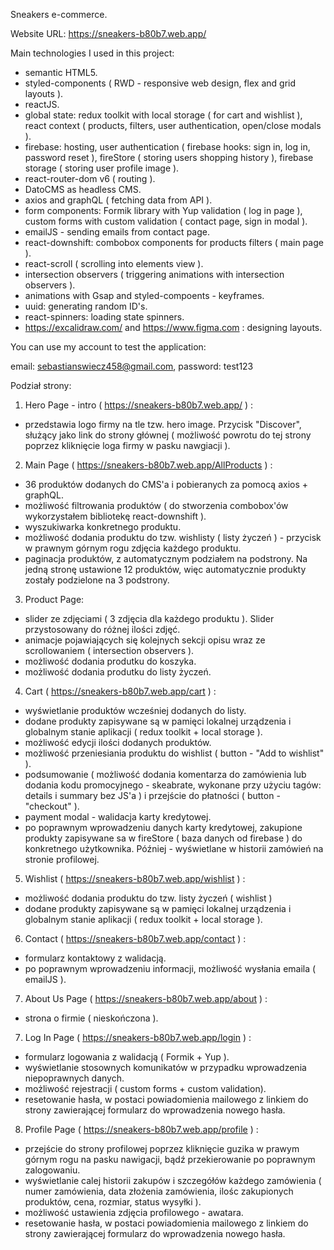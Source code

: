 Sneakers e-commerce.

Website URL: https://sneakers-b80b7.web.app/

Main technologies I used in this project:
- semantic HTML5.
- styled-components ( RWD - responsive web design, flex and grid layouts ).
- reactJS.
- global state: redux toolkit with local storage ( for cart and wishlist ), react context ( products, filters, user authentication, open/close modals ).
- firebase: hosting, user authentication ( firebase hooks: sign in, log in, password reset ), fireStore ( storing users shopping history ), firebase storage ( storing user profile image ).
- react-router-dom v6 ( routing ).
- DatoCMS as headless CMS.
- axios and graphQL ( fetching data from API ).
- form components: Formik library with Yup validation ( log in page ), custom forms with custom validation ( contact page, sign in modal ).
- emailJS - sending emails from contact page.
- react-downshift: combobox components for products filters ( main page ).
- react-scroll ( scrolling into elements view ).
- intersection observers ( triggering animations with intersection observers ).
- animations with Gsap and styled-compoents - keyframes.
- uuid: generating random ID's.
- react-spinners: loading state spinners.
- https://excalidraw.com/ and https://www.figma.com : designing layouts.

You can use my account to test the application:

email: sebastianswiecz458@gmail.com, password: test123

Podział strony:

1. Hero Page - intro ( https://sneakers-b80b7.web.app/ ) :
- przedstawia logo firmy na tle tzw. hero image. Przycisk "Discover", służący jako link do strony głównej ( możliwość powrotu do tej strony poprzez kliknięcie loga firmy w pasku nawgiacji ).

2. Main Page ( https://sneakers-b80b7.web.app/AllProducts ) :
- 36 produktów dodanych do CMS'a i pobieranych za pomocą axios + graphQL.
- możliwość filtrowania produktów ( do stworzenia combobox'ów wykorzystałem bibliotekę react-downshift ).
- wyszukiwarka konkretnego produktu.
- możliwość dodania produktu do tzw. wishlisty ( listy życzeń ) - przycisk w prawnym górnym rogu zdjęcia każdego produktu.
- paginacja produktów, z automatycznym podziałem na podstrony. Na jedną stronę ustawione 12 produktów, więc automatycznie produkty zostały podzielone na 3 podstrony.

3. Product Page:
- slider ze zdjęciami ( 3 zdjęcia dla każdego produktu ). Slider przystosowany do różnej ilości zdjęć.
- animacje pojawiających się kolejnych sekcji opisu wraz ze scrollowaniem ( intersection observers ).
- możliwość dodania produtku do koszyka.
- możliwość dodania produtku do listy życzeń.

4. Cart ( https://sneakers-b80b7.web.app/cart ) :
- wyświetlanie produktów wcześniej dodanych do listy.
- dodane produkty zapisywane są w pamięci lokalnej urządzenia i globalnym stanie aplikacji ( redux toolkit + local storage ).
- możliwość edycji ilości dodanych produktów.
- możliwość przeniesiania produktu do wishlist ( button - "Add to wishlist" ).
- podsumowanie ( możliwość dodania komentarza do zamówienia lub dodania kodu promocyjnego - skeabrate, wykonane przy użyciu tagów: details i summary bez JS'a  ) i przejście do płatności ( button - "checkout" ).
- payment modal - walidacja karty kredytowej.
- po poprawnym wprowadzeniu danych karty kredytowej, zakupione produkty zapisywane sa w fireStore ( baza danych od firebase ) do konkretnego użytkownika. Później - wyświetlane w historii zamówień na stronie profilowej.

5. Wishlist ( https://sneakers-b80b7.web.app/wishlist ) :
- możliwość dodania produktu do tzw. listy życzeń ( wishlist )
- dodane produkty zapisywane są w pamięci lokalnej urządzenia i globalnym stanie aplikacji ( redux toolkit + local storage ).

6. Contact ( https://sneakers-b80b7.web.app/contact ) :
- formularz kontaktowy z walidacją.
- po poprawnym wprowadzeniu informacji, możliwość wysłania emaila ( emailJS ).

7. About Us Page ( https://sneakers-b80b7.web.app/about ) :
- strona o firmie ( nieskończona ).

7. Log In Page ( https://sneakers-b80b7.web.app/login ) :
- formularz logowania z walidacją ( Formik + Yup ).
- wyświetlanie stosownych komunikatów w przypadku wprowadzenia niepoprawnych danych.
- możliwość rejestracji ( custom forms + custom validation).
- resetowanie hasła, w postaci powiadomienia mailowego z linkiem do strony zawierającej formularz do wprowadzenia nowego hasła.

8. Profile Page ( https://sneakers-b80b7.web.app/profile ) :
- przejście do strony profilowej poprzez kliknięcie guzika w prawym górnym rogu na pasku nawigacji, bądź przekierowanie po poprawnym zalogowaniu.
- wyświetlanie calej historii zakupów i szczegółów każdego zamówienia ( numer zamówienia, data złożenia zamówienia, ilośc zakupionych produktów, cena, rozmiar, status wysyłki ).
- możliwość ustawienia zdjęcia profilowego - awatara.
- resetowanie hasła, w postaci powiadomienia mailowego z linkiem do strony zawierającej formularz do wprowadzenia nowego hasła.
